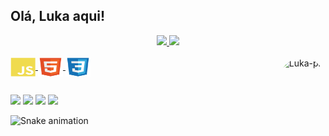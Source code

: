 ## Olá, Luka aqui!

<div align="center">
  <a href="https://github.com/DevLukaMorais">
  <img height="180em" src="https://github-readme-stats.vercel.app/api?username=DevLukaMorais&show_icons=true&theme=dark&include_all_commits=true&count_private=true"/>
  <img height="180em" src="https://github-readme-stats.vercel.app/api/top-langs/?username=DevLukaMorais&layout=compact&langs_count=7&theme=dark"/>
</div>
<div style="display: inline_block"><br>
  <img align="center" alt="Luka-Js" height="30" width="40" src="https://raw.githubusercontent.com/devicons/devicon/master/icons/javascript/javascript-plain.svg">
  <img align="center" alt="Luka-HTML" height="30" width="40" src="https://raw.githubusercontent.com/devicons/devicon/master/icons/html5/html5-original.svg">
  <img align="center" alt="Luka-CSS" height="30" width="40" src="https://raw.githubusercontent.com/devicons/devicon/master/icons/css3/css3-original.svg">
  <img align="right" alt="Luka-pic" height="150" style="border-radius:50px;" src="https://steamuserimages-a.akamaihd.net/ugc/502525855229089736/8836BB89A9EB5F0779963BFFE267E470106FD7BD/?imw=5000&imh=5000&ima=fit&impolicy=Letterbox&imcolor=%23000000&letterbox=false">
</div>
  
  ##
 
<div> 
  <a href="https://www.instagram.com/passegeek/" target="_blank"><img src="https://img.shields.io/badge/-Instagram-%23E4405F?style=for-the-badge&logo=instagram&logoColor=white" target="_blank"></a>
 	<a href="https://www.twitch.tv/oohluka" target="_blank"><img src="https://img.shields.io/badge/Twitch-9146FF?style=for-the-badge&logo=twitch&logoColor=white" target="_blank"></a>
  <a href = "mailto:imtsuykio@gmail.com"><img src="https://img.shields.io/badge/-Gmail-%23333?style=for-the-badge&logo=gmail&logoColor=white" target="_blank"></a>
  <a href="https://www.linkedin.com/in/lukas-morais-434bb8105" target="_blank"><img src="https://img.shields.io/badge/-LinkedIn-%230077B5?style=for-the-badge&logo=linkedin&logoColor=white" target="_blank"></a> 
 
  ![Snake animation](https://github.com/DevLukaMorais/DevLukaMorais/blob/output/github-contribution-grid-snake.svg)
 
</div>


<!---
DevLukaMorais/DevLukaMorais is a ✨ special ✨ repository because its `README.md` (this file) appears on your GitHub profile.
You can click the Preview link to take a look at your changes.
--->
